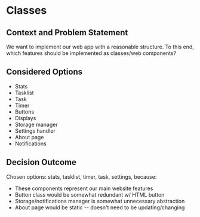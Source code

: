 # Classes

## Context and Problem Statement

We want to implement our web app with a reasonable structure.
To this end, which features should be implemented as classes/web components?

## Considered Options

* Stats
* Tasklist
* Task
* Timer
* Buttons
* Displays
* Storage manager
* Settings handler
* About page
* Notifications

## Decision Outcome

Chosen options: stats, tasklist, timer, task, settings, because:
- These components represent our main website features
- Button class would be somewhat redundant w/ HTML button
- Storage/notifications manager is somewhat unnecessary abstraction
- About page would be static -- doesn't need to be updating/changing
 